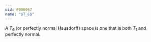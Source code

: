```yaml
---
uid: P000067
name: "$T_6$"
---
```

A $T_6$ (or perfectly normal Hausdorff) space is one that is both $T_1$ and perfectly normal.

